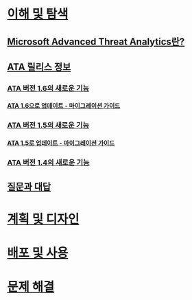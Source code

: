 # [이해 및 탐색](what-is-ata.md)
## [Microsoft Advanced Threat Analytics란?](what-is-ata.md)
## [ATA 릴리스 정보](ata-release-notes.md)
### [ATA 버전 1.6의 새로운 기능](whats-new-version-1.6.md)
#### [ATA 1.6으로 업데이트 - 마이그레이션 가이드](ata-update-1.6-migration-guide.md)
### [ATA 버전 1.5의 새로운 기능](whats-new-version-1.5.md)
#### [ATA 1.5로 업데이트 - 마이그레이션 가이드](ata-update-1.5-migration-guide.md)
### [ATA 버전 1.4의 새로운 기능](whats-new-version-1.4.md)
## [질문과 대답](ata-technical-faq.md)
# [계획 및 디자인](/advanced-threat-analytics/plan-design/ata-capacity-planning)
# [배포 및 사용](/advanced-threat-analytics/deploy-use/install-ata)
# [문제 해결](/advanced-threat-analytics/troubleshoot/troubleshooting-ata-using-logs)


<!--HONumber=May16_HO1-->


